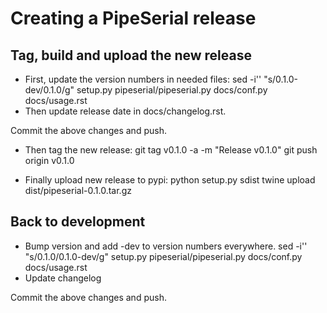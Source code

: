 Creating a PipeSerial release
==============================

Tag, build and upload the new release
-------------------------------------
- First, update the version numbers in needed files:
    sed -i'' "s/0.1.0-dev/0.1.0/g" setup.py pipeserial/pipeserial.py docs/conf.py docs/usage.rst
- Then update release date in docs/changelog.rst.

Commit the above changes and push.

- Then tag the new release:
    git tag v0.1.0 -a -m "Release v0.1.0"
    git push origin v0.1.0

- Finally upload new release to pypi:
    python setup.py sdist
    twine upload dist/pipeserial-0.1.0.tar.gz

Back to development
-------------------
- Bump version and add -dev to version numbers everywhere.
    sed -i'' "s/0.1.0/0.1.0-dev/g" setup.py pipeserial/pipeserial.py docs/conf.py docs/usage.rst
- Update changelog

Commit the above changes and push.

